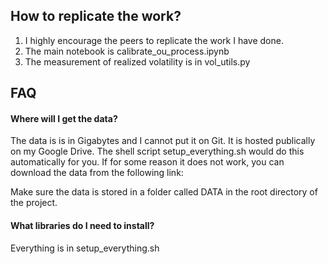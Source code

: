 ## How to replicate the work?
1. I highly encourage the peers to replicate the work I have done.
2. The main notebook is calibrate_ou_process.ipynb
3. The measurement of realized volatility is in vol_utils.py

## FAQ

#### Where will I get the data?
The data is is in Gigabytes and I cannot put it on Git. It is hosted publically on my Google Drive. The shell script setup_everything.sh would do this automatically for you. If for some reason it does not work, you can download the data from the following link:


Make sure the data is stored in a folder called DATA in the root directory of the project.

#### What libraries do I need to install?
Everything is in setup_everything.sh
